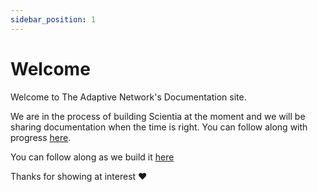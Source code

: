 ```yaml
---
sidebar_position: 1
---
```


# Welcome

Welcome to The Adaptive Network's Documentation site. 

We are in the process of building Scientia at the moment and we will be sharing documentation when the time is right.
You can follow along with progress [here](https://the-adaptive-network.notion.site/Scientia-f2df3d14f3fc448498d772257ef06a7a?pvs=4).

You can follow along as we build it [here](https://process.theadaptivenetwork.org/scientia)

Thanks for showing at interest :heart:
